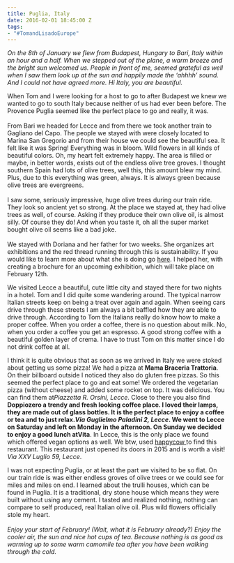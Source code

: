 ```yaml
---
title: Puglia, Italy
date: 2016-02-01 18:45:00 Z
tags:
- "#TomandLisadoEurope"
---
```


*On the 8th of January we flew from Budapest, Hungary to Bari, Italy within an hour and a half. When we stepped out of the plane, a warm breeze and the bright sun welcomed us. People in front of me, seemed grateful as well when I saw them look up at the sun and happily made the ‘ahhhh’ sound. And I could not have agreed more. Hi Italy, you are beautiful.*
<!--more-->
When Tom and I were looking for a host to go to after Budapest we knew we wanted to go to south Italy because neither of us had ever been before. The Provence Puglia seemed like the perfect place to go and really, it was.\
\
From Bari we headed for Lecce and from there we took another train to Gagliano del Capo. The people we stayed with were closely located to Marina San Gregorio and from their house we could see the beautiful sea. It felt like it was Spring! Everything was in bloom. Wild flowers in all kinds of beautiful colors. Oh, my heart felt extremely happy. The area is filled or maybe, in better words, exists out of the endless olive tree groves. I thought southern Spain had lots of olive trees, well this, this amount blew my mind. Plus, due to this everything was green, always. It is always green because olive trees are evergreens.\
\
I saw some, seriously impressive, huge olive trees during our train ride. They look so ancient yet so strong. At the place we stayed at, they had olive trees as well, of course. Asking if they produce their own olive oil, is almost silly. Of course they do! And when you taste it, oh all the super market bought olive oil seems like a bad joke.\
\
We stayed with Doriana and her father for two weeks. She organizes art exhibitions and the red thread running through this is sustainability. If you would like to learn more about what she is doing go [here](http://t.umblr.com/redirect?z=http%3A%2F%2Fartemidesgarden.wix.com%2Fartemidesgarden&t=ZDVlYzQ0ZmZhNWFhOGRmNjEzM2FlNmVlZDRjOWI1ODMyYWExMGZkMSwyRmpOMTk3cg%3D%3D). I helped her, with creating a brochure for an upcoming exhibition, which will take place on February 12th.

We visited Lecce a beautiful, cute little city and stayed there for two nights in a hotel. Tom and I did quite some wandering around. The typical narrow Italian streets keep on being a treat over again and again. When seeing cars drive through these streets I am always a bit baffled how they are able to drive through. According to Tom the Italians really do know how to make a proper coffee. When you order a coffee, there is no question about milk. No, when you order a coffee you get an espresso. A good strong coffee with a beautiful golden layer of crema. I have to trust Tom on this matter since I do not drink coffee at all.

I think it is quite obvious that as soon as we arrived in Italy we were stoked about getting us some pizza! We had a pizza at **Mama Braceria Trattoria**. On their billboard outside I noticed they also do gluten free pizzas. So this seemed the perfect place to go and eat some! We ordered the vegetarian pizza (without cheese) and added some rocket on top. It was delicious. You can find them at*Piazzetta R. Orsini, Lecce*. Close to there you also find **Doppiozero **a trendy and fresh looking coffee place. I loved their lamps, they are made out of glass bottles. It is the perfect place to enjoy a coffee or tea and to just relax.*Via Guglielmo Paladini 2, Lecce*. We went to Lecce on Saturday and left on Monday in the afternoon. On Sunday we decided to enjoy a good lunch at**Vita**. In Lecce, this is the only place we found which offered vegan options as well. We btw, used [happycow ](http://t.umblr.com/redirect?z=http%3A%2F%2Fwww.happycow.net&t=YWU0YWIzOGQ2N2ZlNWYxYzZiYjU2YzkwOTJjZGRmNmQ1YmQyNzc1MiwyRmpOMTk3cg%3D%3D)to find this restaurant. This restaurant just opened its doors in 2015 and is worth a visit! *Via XXV Luglio 59, Lecce*.

I was not expecting Puglia, or at least the part we visited to be so flat. On our train ride is was either endless groves of olive trees or we could see for miles and miles on end. I learned about the trulli houses, which can be found in Puglia. It is a traditional, dry stone house which means they were built without using any cement. I tasted and realized nothing, nothing can compare to self produced, real Italian olive oil. Plus wild flowers officially stole my heart.\
\
*Enjoy your start of February! (Wait, what it is February already?) Enjoy the cooler air, the sun and nice hot cups of tea. Because nothing is as good as warming up to some warm camomile tea after you have been walking through the cold.*